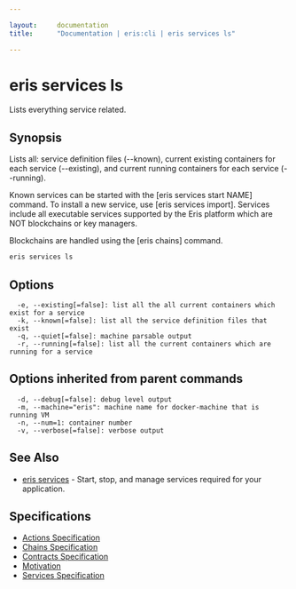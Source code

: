 ```yaml
---

layout:     documentation
title:      "Documentation | eris:cli | eris services ls"

---
```


# eris services ls

Lists everything service related.

## Synopsis

Lists all: service definition files (--known), current existing containers
for each service (--existing), and current running containers
for each service (--running).

Known services can be started with the [eris services start NAME] command.
To install a new service, use [eris services import]. Services include
all executable services supported by the Eris platform which are
NOT blockchains or key managers.

Blockchains are handled using the [eris chains] command.

```bash
eris services ls
```

## Options

```
  -e, --existing[=false]: list all the all current containers which exist for a service
  -k, --known[=false]: list all the service definition files that exist
  -q, --quiet[=false]: machine parsable output
  -r, --running[=false]: list all the current containers which are running for a service
```

## Options inherited from parent commands

```
  -d, --debug[=false]: debug level output
  -m, --machine="eris": machine name for docker-machine that is running VM
  -n, --num=1: container number
  -v, --verbose[=false]: verbose output
```

## See Also

* [eris services](https://docs.erisindustries.com/documentation/eris-cli/0.11.0/eris_services/)	 - Start, stop, and manage services required for your application.

## Specifications

* [Actions Specification](https://docs.erisindustries.com/documentation/eris-cli/0.11.0/actions_specification/)
* [Chains Specification](https://docs.erisindustries.com/documentation/eris-cli/0.11.0/chains_specification/)
* [Contracts Specification](https://docs.erisindustries.com/documentation/eris-cli/0.11.0/contracts_specification/)
* [Motivation](https://docs.erisindustries.com/documentation/eris-cli/0.11.0/motivation/)
* [Services Specification](https://docs.erisindustries.com/documentation/eris-cli/0.11.0/services_specification/)

